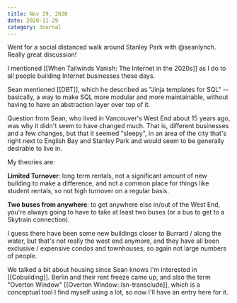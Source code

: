 ```yaml
---
title: Nov 29, 2020
date: 2020-11-29
category: Journal
---
```


Went for a social distanced walk around Stanley Park with @seanlynch. Really great discussion!

I mentioned [[When Tailwinds Vanish: The Internet in the 2020s]] as I do to all people building Internet businesses these days.

Sean mentioned [[DBT]], which he described as "Jinja templates for SQL" -- basically, a way to make SQL more modular and more maintainable, without having to have an abstraction layer over top of it.

Question from Sean, who lived in Vancouver's West End about 15 years ago, was why it didn't seem to have changed much. That is, different businesses and a few changes, but that it seemed "sleepy", in an area of the city that's right next to English Bay and Stanley Park and would seem to be generally desirable to live in.

My theories are:

**Limited Turnover**: long term rentals, not a significant amount of new building to make a difference, and not a common place for things like student rentals, so not high turnover on a regular basis.

**Two buses from anywhere**: to get anywhere else in/out of the West End, you're always going to have to take at least two buses (or a bus to get to a Skytrain connection).

I guess there have been some new buildings closer to Burrard / along the water, but that's not really the west end anymore, and they have all been exclusive / expensive condos and townhouses, so again not large numbers of people.

We talked a bit about housing since Sean knows I'm interested in [[Cobuilding]]. Berlin and their rent freeze came up, and also the term "Overton Window" [[Overton Window::lsn-transclude]], which is a conceptual tool I find myself using a lot, so now I'll have an entry here for it.